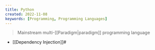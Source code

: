 ```yaml
---
title: Python
created: 2022-11-08
keywords: [Programming, Programming Languages]
---
```


> Mainstream multi-[[Paradigm|paradigm]] programming language

- [[Dependency Injection]]#
